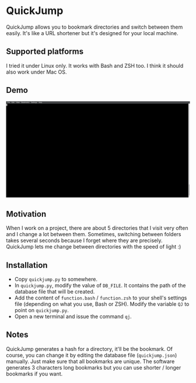 QuickJump
=========

QuickJump allows you to bookmark directories and switch between them easily.
It's like a URL shortener but it's designed for your local machine.

Supported platforms
-------------------

I tried it under Linux only. It works with Bash and ZSH too. I think it
should also work under Mac OS.

Demo
----

![QuickJump in action](demo/demo.gif)

Motivation
----------

When I work on a project, there are about 5 directories that I visit very often
and I change a lot between them. Sometimes, switching between folders takes
several seconds because I forget where they are precisely. QuickJump lets me
change between directories with the speed of light :)

Installation
------------

* Copy `quickjump.py` to somewhere.
* In `quickjump.py`, modify the value of `DB_FILE`. It contains
  the path of the database file that will be created.
* Add the content of `function.bash` / `function.zsh` to your shell's
  settings file (depending on what you use, Bash or ZSH). Modify the
  variable `QJ` to point on `quickjump.py`.
* Open a new terminal and issue the command `qj`.

Notes
-----

QuickJump generates a hash for a directory, it'll be the bookmark. Of course,
you can change it by editing the database file (`quickjump.json`) manually.
Just make sure that all bookmarks are unique. The software generates 3 characters
long bookmarks but you can use shorter / longer bookmarks if you want.
